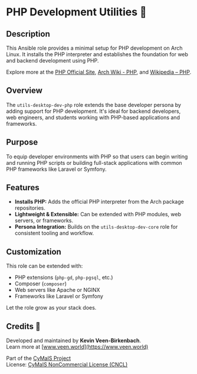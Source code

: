 # PHP Development Utilities 🐘

## Description

This Ansible role provides a minimal setup for PHP development on Arch Linux. It installs the PHP interpreter and establishes the foundation for web and backend development using PHP.

Explore more at the [PHP Official Site](https://www.php.net/), [Arch Wiki - PHP](https://wiki.archlinux.org/title/PHP), and [Wikipedia – PHP](https://en.wikipedia.org/wiki/PHP).

## Overview

The `utils-desktop-dev-php` role extends the base developer persona by adding support for PHP development. It's ideal for backend developers, web engineers, and students working with PHP-based applications and frameworks.

## Purpose

To equip developer environments with PHP so that users can begin writing and running PHP scripts or building full-stack applications with common PHP frameworks like Laravel or Symfony.

## Features

- **Installs PHP:** Adds the official PHP interpreter from the Arch package repositories.
- **Lightweight & Extensible:** Can be extended with PHP modules, web servers, or frameworks.
- **Persona Integration:** Builds on the `utils-desktop-dev-core` role for consistent tooling and workflow.

## Customization

This role can be extended with:
- PHP extensions (`php-gd`, `php-pgsql`, etc.)
- Composer (`composer`)
- Web servers like Apache or NGINX
- Frameworks like Laravel or Symfony

Let the role grow as your stack does.

## Credits 📝

Developed and maintained by **Kevin Veen-Birkenbach**.  
Learn more at [www.veen.world](https://www.veen.world)

Part of the [CyMaIS Project](https://github.com/kevinveenbirkenbach/cymais)  
License: [CyMaIS NonCommercial License (CNCL)](https://s.veen.world/cncl)